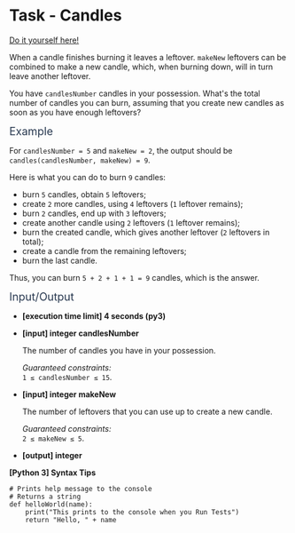 # Task - Candles

[Do it yourself here!](https://app.codesignal.com/arcade/code-arcade/loop-tunnel/LAKReA3CR9EwkZGSz)

<p>When a candle finishes burning it leaves a leftover. <code>makeNew</code> leftovers can be combined to make a new candle, which, when burning down, will in turn leave another leftover.</p>
<p>You have <code>candlesNumber</code> candles in your possession. What's the total number of candles you can burn, assuming that you create new candles as soon as you have enough leftovers?</p>
<p><span class="markdown--header" style="color:#2b3b52;font-size:1.4em">Example</span></p>
<p>For <code>candlesNumber = 5</code> and <code>makeNew = 2</code>, the output should be<br>
<code>candles(candlesNumber, makeNew) = 9</code>.</p>
<p>Here is what you can do to burn <code>9</code> candles:</p>
<ul>
<li>burn <code>5</code> candles, obtain <code>5</code> leftovers;</li>
<li>create <code>2</code> more candles, using <code>4</code> leftovers (<code>1</code> leftover remains);</li>
<li>burn <code>2</code> candles, end up with <code>3</code> leftovers;</li>
<li>create another candle using <code>2</code> leftovers (<code>1</code> leftover remains);</li>
<li>burn the created candle, which gives another leftover (<code>2</code> leftovers in total);</li>
<li>create a candle from the remaining leftovers;</li>
<li>burn the last candle.</li>
</ul>
<p>Thus, you can burn <code>5 + 2 + 1 + 1 = 9</code> candles, which is the answer.</p>
<p><span class="markdown--header" style="color:#2b3b52;font-size:1.4em">Input/Output</span></p>
<ul>
<li>
<p><strong>[execution time limit] 4 seconds (py3)</strong></p>
</li>
<li>
<p><strong>[input] integer candlesNumber</strong></p>
<p>The number of candles you have in your possession.</p>
<p><em>Guaranteed constraints:</em><br>
<code>1 ≤ candlesNumber ≤ 15</code>.</p>
</li>
<li>
<p><strong>[input] integer makeNew</strong></p>
<p>The number of leftovers that you can use up to create a new candle.</p>
<p><em>Guaranteed constraints:</em><br>
<code>2 ≤ makeNew ≤ 5</code>.</p>
</li>
<li>
<p><strong>[output] integer</strong></p>
</li>
</ul>
<p><strong>[Python 3] Syntax Tips</strong></p>
<pre><code class="language-python"><span class="hljs-comment"># Prints help message to the console</span>
<span class="hljs-comment"># Returns a string</span>
<span class="hljs-keyword">def</span> <span class="hljs-title function_">helloWorld</span>(<span class="hljs-params">name</span>):
    <span class="hljs-built_in">print</span>(<span class="hljs-string">"This prints to the console when you Run Tests"</span>)
    <span class="hljs-keyword">return</span> <span class="hljs-string">"Hello, "</span> + name

</code></pre>
